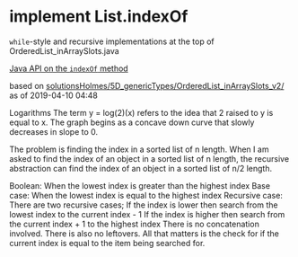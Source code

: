 # implement List.indexOf

`while`-style and recursive implementations at the top of
OrderedList_inArraySlots.java

[Java API on the `indexOf` method](https://docs.oracle.com/javase/10/docs/api/java/util/List.html#indexOf(java.lang.Object))

based on [solutionsHolmes/5D_genericTypes/OrderedList_inArraySlots_v2/](https://github.com/stuyvesant-cs/solutionsHolmes/tree/master/5D_genericTypes/OrderedList_inArraySlots_v2)
as of 2019-04-10 04:48

Logarithms
The term y = log(2)(x) refers to the idea that 2 raised to y is equal to x.
The graph begins as a concave down curve that slowly decreases in slope to 0.

The problem is finding the index in a sorted list of n length.
When I am asked to find the index of an object in a sorted list of n length, the recursive abstraction
can find the index of an object in a sorted list of n/2 length.

Boolean: When the lowest index is greater than the highest index
Base case: When the lowest index is equal to the highest index
Recursive case: There are two recursive cases;
If the index is lower then search from the lowest index to the current index - 1
If the index is higher then search from the current index + 1 to the highest index
There is no concatenation involved.
There is also no leftovers.
All that matters is the check for if the current index is equal to the item being searched for.

